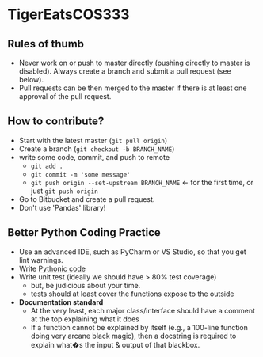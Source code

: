 # TigerEatsCOS333

## Rules of thumb
* Never work on or push to master directly (pushing directly to master is disabled). Always create a branch and submit a pull request (see below).
* Pull requests can be then merged to the master if there is at least one approval of the pull request.

## How to contribute?
* Start with the latest master (`git pull origin`)
* Create a branch (`git checkout -b BRANCH_NAME`)
* write some code, commit, and push to remote 
    * `git add .`
    * `git commit -m 'some message'`
    * `git push origin --set-upstream BRANCH_NAME` <- for the first time, or just `git push origin`
* Go to Bitbucket and create a pull request.
* Don't use 'Pandas' library!

## Better Python Coding Practice
* Use an advanced IDE, such as PyCharm or VS Studio, so that you get lint warnings.
* Write [Pythonic code](https://docs.python-guide.org/writing/style/)
* Write unit test (ideally we should have > 80% test coverage)
    - but, be judicious about your time.
    - tests should at least cover the functions expose to the outside  
* **Documentation standard**
	- At the very least, each major class/interface should have a comment at the top explaining what it does
	- If a function cannot be explained by itself (e.g., a 100-line function doing very arcane black magic), then a docstring is required to explain what�s the input & output of that blackbox.
